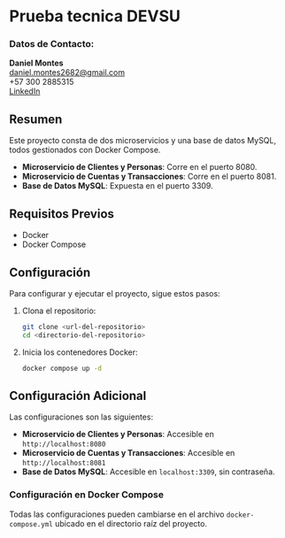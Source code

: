 # Prueba tecnica DEVSU

### Datos de Contacto:

**Daniel Montes**  
[daniel.montes2682@gmail.com](mailto:daniel.montes2682@gmail.com)  
+57 300 2885315  
[LinkedIn](https://www.linkedin.com/in/daniel-montes-68a7901b2/)


## Resumen

Este proyecto consta de dos microservicios y una base de datos MySQL, todos gestionados con Docker Compose.

- **Microservicio de Clientes y Personas**: Corre en el puerto 8080.
- **Microservicio de Cuentas y Transacciones**: Corre en el puerto 8081.
- **Base de Datos MySQL**: Expuesta en el puerto 3309.

## Requisitos Previos

- Docker
- Docker Compose

## Configuración

Para configurar y ejecutar el proyecto, sigue estos pasos:

1. Clona el repositorio:
    ```bash
    git clone <url-del-repositorio>
    cd <directorio-del-repositorio>
    ```

2. Inicia los contenedores Docker:
    ```bash
    docker compose up -d
    ```

## Configuración Adicional

Las configuraciones son las siguientes:

- **Microservicio de Clientes y Personas**: Accesible en `http://localhost:8080`
- **Microservicio de Cuentas y Transacciones**: Accesible en `http://localhost:8081`
- **Base de Datos MySQL**: Accesible en `localhost:3309`, sin contraseña.

### Configuración en Docker Compose

Todas las configuraciones pueden cambiarse en el archivo `docker-compose.yml` ubicado en el directorio raíz del proyecto.
